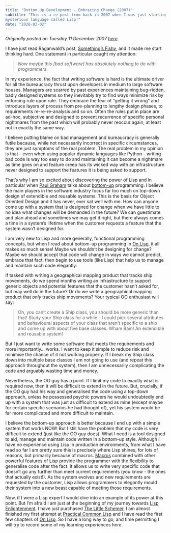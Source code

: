 ```yaml
---
title: "Bottom Up Development - Embracing Change (2007)"
subtitle: "This is a re-post from back in 2007 when I was just starting to get interested a
mysterious language called Lisp!"
date: "2020-02-02"
---
```


<i>Originally posted on Tuesday 11 December 2007 [here](http://goldfish-geek.blogspot.com/2007/12/bottom-up-development-embracing-change.html).</i>

I have just read Raganwald’s post, [Something’s Fishy](http://weblog.raganwald.com/2007/12/somethings-fishy.html), and it made me start thinking hard. One statement in particular caught my attention:

> _Now maybe this [bad software] has absolutely nothing to do with programmers._

In my experience, the fact that writing software is hard is the ultimate driver
for all the bureaucracy thrust upon developers in medium to large software
houses. Managers are scarred by past experiences maintaining bug-ridden, badly
designed systems so they inevitably try to find ways minimize risk by enforcing
rule upon rule. They embrace the fear of “getting it wrong” and introduce layers
of process from pre-planning to lengthy design phases, to requirements
re-re-re-analysis and so on. Often the rules put in place are ad-hoc, subjective
and designed to prevent recurrence of specific personal nightmares from the past
which will probably never reoccur again, at least not in exactly the same way.

I believe putting blame on bad management and bureaucracy is generally futile because, while not necessarily incorrect in specific circumstances, they are just symptoms of the real problem. The real problem in my opinion is that - even when using popular dynamic languages like Python - writing bad code is way too easy to do and maintaining it can become a nightmare as time goes on and feature creep has its wicked way with an infrastructure never designed to support the features it is being asked to support.

That’s why I am so excited about discovering the power of Lisp and in particular when [Paul Graham](http://www.paulgraham.com/) talks about [bottom-up](http://www.paulgraham.com/progbot.html) programming. I believe the main players in the software industry focus far too much on top-down design of extendible and reusable systems. This is the basis for Object Oriented Design and it has never, ever sat well with me. How can anyone come up with a system that is designed for change when we have little to no idea what changes will be demanded in the future? We can guestimate and plan ahead and sometimes we may get it right, but there always comes a time in a system’s lifetime when the customer requests a feature that the system wasn’t designed for.

I am very new to Lisp and more generally, functional programming concepts, but when I read about bottom-up programming in [On Lisp](http://www.paulgraham.com/onlisp.html), it all makes so much sense! Maybe we shouldn’t be designing for change? Maybe we should accept that code will change in ways we cannot predict, embrace that fact, then begin to use tools (like Lisp) that help us to manage and maintain such code elegantly.

If tasked with writing a geographical mapping product that tracks ship movements, do we spend months writing an infrastructure to support generic objects and potential features that the customer hasn’t asked for, but may well do in the future? Or do we write a geographical mapping product that _only_ tracks ship movements? Your typical OO enthusiast will say:

> Oh, you can’t create a Ship class, you should be more generic than that! Study your Ship class for a while - I could pick several attributes and behavioural aspects of your class that aren’t specific to a ship and come up with about five base classes. Wham Bam! An extendible and reusable system!

But I just want to write some software that meets the requirements and more importantly… works. I want to keep it simple to reduce risk and minimise the chance of it not working properly. If I break my Ship class down into multiple base classes I am not going to use (and repeat this approach throughout the system), then I am unnecessarily complicating the code and arguably wasting time and money.

Nevertheless, the OO guy has a point. If I limit my code to exactly what is required now, then it will be difficult to extend in the future. But, crucially, if the OO guy had his way and generalised the code using a top-down approach, unless he possessed psychic powers he would undoubtedly end up with a system that was just as difficult to extend as mine (except maybe for certain specific scenarios he had thought of), yet his system would be far more complicated and more difficult to maintain.

I believe the bottom-up approach is better because I end up with a simple system that works NOW! But I still have the problem that my code is very difficult to extend (just like the OO guy does). What I need is a tool designed to aid, manage and maintain code written in a bottom-up style. Although I have no experience using Lisp in production environments, from what I have read so far I am pretty sure this is precisely where Lisp shines, for lots of reasons, but primarily because of macros. [Macros](http://en.wikipedia.org/wiki/Macro_%28computer_science%29#Lisp_macros) combined with other powerful features of Lisp provide the programmer with the flexibility to generalise code after the fact. It allows us to write very specific code that doesn’t go any further than meet current requirements (you know - the ones that actually exist!). As the system evolves and new requirements are requested by the customer, Lisp allows programmers to elegantly mould their system into a new beast capable of meeting those requirements.

Now, if I were a Lisp expert I would dive into an example of its power at this point. But I’m afraid I am just at the beginning of my journey towards [Lisp Enlightenment](http://www.defmacro.org/ramblings/lisp.html). I have just purchased [The Little Schemer](http://www.ccs.neu.edu/home/matthias/BTLS/), I am almost finished my first attempt at [Practical Common Lisp](http://www.gigamonkeys.com/book/) and I have read the first few chapters of [On Lisp](http://www.paulgraham.com/onlisp.html). So I have a long way to go, and time permitting I will try to record some of my learning experiences here.
